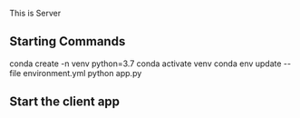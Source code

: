 This is Server

## Starting Commands 

conda create -n venv python=3.7
conda activate venv
conda env update --file environment.yml
python app.py 

## Start the client app